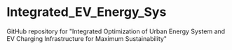 # Integrated_EV_Energy_Sys
GitHub repository for "Integrated Optimization of Urban Energy System and EV Charging Infrastructure for Maximum Sustainability"
